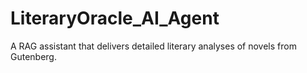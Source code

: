 # LiteraryOracle_AI_Agent
A RAG assistant that delivers detailed literary analyses of novels from Gutenberg.
